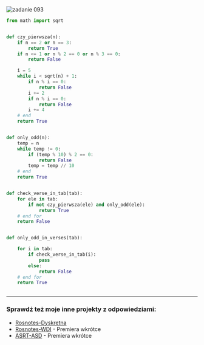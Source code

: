 <picture>
  <source srcset="../../srt/zbior_zadan/093.png" media="(prefers-color-scheme: light)">
  <source srcset="../../srt/zbior_zadan/black_093.png" media="(prefers-color-scheme: dark)">
  <img src="../../srt/zbior_zadan/black_093.png" alt="zadanie 093">
</picture>

```python
from math import sqrt


def czy_pierwsza(n):
    if n == 2 or n == 3:
        return True
    if n <= 1 or n % 2 == 0 or n % 3 == 0:
        return False

    i = 5
    while i < sqrt(n) + 1:
        if n % i == 0:
            return False
        i += 2
        if n % i == 0:
            return False
        i += 4
    # end
    return True


def only_odd(n):
    temp = n
    while temp != 0:
        if (temp % 10) % 2 == 0:
            return False
        temp = temp // 10
    # end
    return True


def check_verse_in_tab(tab):
    for ele in tab:
        if not czy_pierwsza(ele) and only_odd(ele):
            return True
    # end for
    return False


def only_odd_in_verses(tab):

    for i in tab:
        if check_verse_in_tab(i):
            pass
        else:
            return False
    # end for
    return True



```

---
### Sprawdź też moje inne projekty z odpowiedziami:
- [Rosnotes-Dyskretna](https://github.com/kamilGie/Rosnotes-Dyskretna)
- [Rosnotes-WDI](https://github.com/kamilGie/Rosnotes-WDI) - Premiera wkrótce
- [ASRT-ASD](https://github.com/kamilGie/Rosnotes-Dyskretna) - Premiera wkrótce

